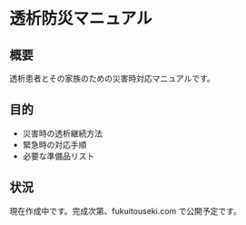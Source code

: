 # 透析防災マニュアル

## 概要
透析患者とその家族のための災害時対応マニュアルです。

## 目的
- 災害時の透析継続方法
- 緊急時の対応手順
- 必要な準備品リスト

## 状況
現在作成中です。完成次第、fukuitouseki.com で公開予定です。

